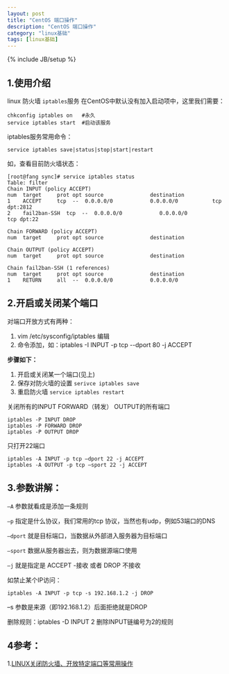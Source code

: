```yaml
---
layout: post
title: "CentOS 端口操作"
description: "CentOS 端口操作"
category: "linux基础"
tags: [linux基础]
---
```

{% include JB/setup %}

<h2>1.使用介绍</h2>

<p>linux 防火墙 <code>iptables</code>服务 在CentOS中默认没有加入启动项中，这里我们需要：</p>

<pre><code>chkconfig iptables on   #永久
service iptables start  #启动该服务
</code></pre>

<p>iptables服务常用命令：</p>

<pre><code>service iptables save|status|stop|start|restart
</code></pre>

<!--more-->

<p>如，查看目前防火墙状态：</p>

<pre><code>[root@fang sync]# service iptables status
Table: filter
Chain INPUT (policy ACCEPT)
num  target     prot opt source               destination
1    ACCEPT     tcp  --  0.0.0.0/0            0.0.0.0/0           tcp dpt:2812
2    fail2ban-SSH  tcp  --  0.0.0.0/0            0.0.0.0/0           tcp dpt:22

Chain FORWARD (policy ACCEPT)
num  target     prot opt source               destination

Chain OUTPUT (policy ACCEPT)
num  target     prot opt source               destination

Chain fail2ban-SSH (1 references)
num  target     prot opt source               destination
1    RETURN     all  --  0.0.0.0/0            0.0.0.0/0
</code></pre>

<h2>2.开启或关闭某个端口</h2>

<p>对端口开放方式有两种：</p>

<ol>
<li>vim /etc/sysconfig/iptables   编辑</li>
<li>命令添加，如：iptables -I INPUT -p tcp --dport 80 -j ACCEPT</li>
</ol>

<p><strong>步骤如下：</strong></p>

<ol>
<li>开启或关闭某一个端口(见上)</li>
<li>保存对防火墙的设置  <code>serivce iptables save</code></li>
<li>重启防火墙    <code>service iptables restart</code></li>
</ol>

<p>关闭所有的INPUT FORWARD（转发） OUTPUT的所有端口</p>

<pre><code>iptables -P INPUT DROP
iptables -P FORWARD DROP
iptables -P OUTPUT DROP
</code></pre>

<p>只打开22端口</p>

<pre><code>iptables -A INPUT -p tcp –dport 22 -j ACCEPT
iptables -A OUTPUT -p tcp –sport 22 -j ACCEPT
</code></pre>

<h2>3.参数讲解：</h2>

<p><code>–A</code> 参数就看成是添加一条规则</p>

<p><code>–p</code> 指定是什么协议，我们常用的tcp 协议，当然也有udp，例如53端口的DNS</p>

<p><code>–dport</code> 就是目标端口，当数据从外部进入服务器为目标端口</p>

<p><code>–sport</code> 数据从服务器出去，则为数据源端口使用</p>

<p><code>–j</code> 就是指定是 ACCEPT -接收 或者 DROP 不接收</p>

<p>如禁止某个IP访问：</p>

<pre><code>iptables -A INPUT -p tcp -s 192.168.1.2 -j DROP
</code></pre>

<p>–s 参数是来源（即192.168.1.2）后面拒绝就是DROP</p>

<p>删除规则：iptables -D INPUT 2   删除INPUT链编号为2的规则</p>

<h2>4参考：</h2>

<p>1.<a href="http://www.oicto.com/linux-iptables/">LINUX关闭防火墙、开放特定端口等常用操作</a></p>
